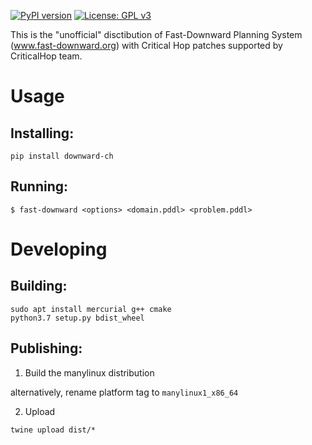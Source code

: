 [![PyPI version](https://badge.fury.io/py/downward-ch.svg)](https://badge.fury.io/py/downward-ch) [![License: GPL v3](https://img.shields.io/badge/License-GPLv3-blue.svg)](https://www.gnu.org/licenses/gpl-3.0)

This is the "unofficial" disctibution of Fast-Downward Planning System (www.fast-downward.org) with Critical Hop patches supported by CriticalHop team. 

# Usage

## Installing:

```
pip install downward-ch
```

## Running:

```
$ fast-downward <options> <domain.pddl> <problem.pddl>
```

# Developing

## Building:

```
sudo apt install mercurial g++ cmake
python3.7 setup.py bdist_wheel
```

## Publishing:

1. Build the manylinux distribution

alternatively, rename platform tag to `manylinux1_x86_64`

2. Upload

```
twine upload dist/*
```
